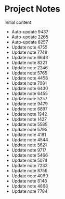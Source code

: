 # Project Notes

Initial content
- Auto-update 9437
- Auto-update 2265
- Auto-update 8257
- Update note 4755
- Update note 7748
- Update note 6643
- Update note 8221
- Update note 2246
- Update note 5765
- Update note 4458
- Update note 7081
- Update note 6430
- Update note 6455
- Update note 5257
- Update note 9479
- Update note 6897
- Update note 1942
- Update note 1427
- Update note 5585
- Update note 5795
- Update note 4181
- Update note 4544
- Update note 5621
- Update note 9717
- Update note 5466
- Update note 5074
- Update note 7233
- Update note 8759
- Update note 4099
- Update note 8148
- Update note 4868
- Update note 7784
